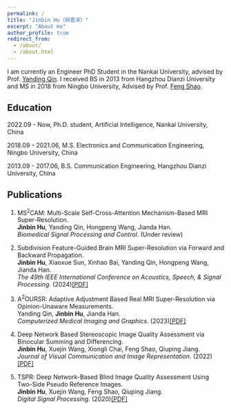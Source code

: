 ```yaml
---
permalink: /
title: "Jinbin Hu（胡晋滨）"
excerpt: "About me"
author_profile: true
redirect_from: 
  - /about/
  - /about.html
---
```


I am currently an Engineer PhD Student in the Nankai University, advised by Prof. <a href="https://ai.nankai.edu.cn/info/1033/5385.htm" title="Yanding Qin">Yanding Qin</a>. I received BS in 2013 from Hangzhou Dianzi University and MS in 2018 from Ningbo University, Advised by Prof. <a href="https://zhaosheng.eol.cn/11646/tutors/index/daoshidetail?school_id=461&m_id=35908&ds_id=20356" title="Feng Shao">Feng Shao</a>.

Education
------
2022.09 - Now, Ph.D. student, Artificial Intelligence, Nankai University, China

2018.09 - 2021.06,  M.S. Electronics and Communication Engineering, Ningbo University, China

2013.09 - 2017.06,  B.S. Communication Engineering, Hangzhou Dianzi University, China

Publications
------
1. MS<sup>2</sup>CAM: Multi-Scale Self-Cross-Attention Mechanism-Based MRI Super-Resolution. <br> **Jinbin Hu**, Yanding Qin, Hongpeng Wang, Jianda Han. <br> *Biomedical Signal Processing and Control*. (Under review)

2. Subdivision Feature-Guided Brain MRI Super-Resolution via Forward and Backward Propagation. <br>  **Jinbin Hu**, Xiaoxue Sun, Xinhao Bai, Yanding Qin, Hongpeng Wang, Jianda Han. <br> *The 49th IEEE International Conference on Acoustics, Speech, & Signal Processing.* (2024)<a href="https://ieeexplore.ieee.org/document/10448434" title="2024_ICASSP_SUBDIVISION">[PDF]</a>

3. A<sup>2</sup>OURSR: Adaptive Adjustment Based Real MRI Super-Resolution via Opinion-Unaware Measurements. <br> Yanding Qin, **Jinbin Hu**, Jianda Han. <br> *Computerized Medical Imaging and Graphics*. (2023)<a href="https://www.sciencedirect.com/science/article/pii/S0895611123000654" title="2023_CMIG_A2OURSR">[PDF]</a>

4. Deep Network Based Stereoscopic Image Quality Assessment via Binocular Summing and Differencing. <br> **Jinbin Hu**, Xuejin Wang, Xiongli Chai, Feng Shao, Qiuping Jiang. <br> *Journal of Visual Communication and Image Representation*. (2022)<a href="https://www.sciencedirect.com/science/article/abs/pii/S1047320321002820" title="2022_JVCIR_Deep_Ste_SD_IQA">[PDF]</a>

5. TSPR: Deep Network-Based Blind Image Quality Assessment Using Two-Side Pseudo Reference Images. <br> **Jinbin Hu**, Xuejin Wang, Feng Shao, Qiuping Jiang. <br> *Digital Signal Processing*. (2020)<a href="https://www.sciencedirect.com/science/article/abs/pii/S1051200420301949" title="2020_DSP_TSPR">[PDF]</a>
